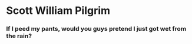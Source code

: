 # Scott William Pilgrim
### If I peed my pants, would you guys pretend I just got wet from the rain?
